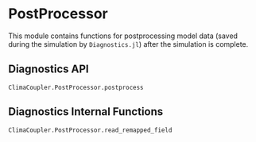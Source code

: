 # PostProcessor

This module contains functions for postprocessing model data (saved during the simulation by `Diagnostics.jl`) after the simulation is complete. 

## Diagnostics API

```@docs
ClimaCoupler.PostProcessor.postprocess
```

## Diagnostics Internal Functions

```@docs
ClimaCoupler.PostProcessor.read_remapped_field
```